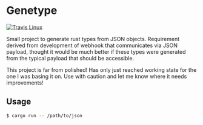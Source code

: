 # Genetype
 [![Travis Linux](https://img.shields.io/travis/maccoda/made-up.svg)](https://travis-ci.org/maccoda/genetype)

Small project to generate rust types from JSON objects. Requirement derived from
development of webhook that communicates via JSON payload, thought it would be
much better if these types were generated from the typical payload that should
be accessible.

This project is far from polished! Has only just reached working state for the one
I was basing it on. Use with caution and let me know where it needs improvements!


## Usage

```bash
$ cargo run -- /path/to/json
```
